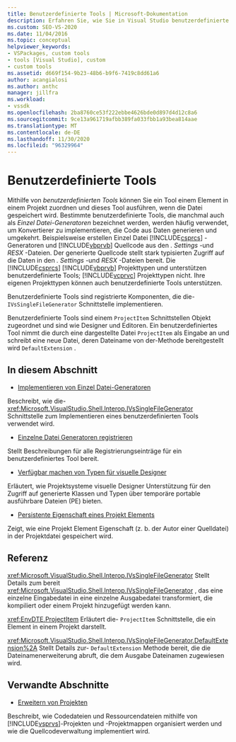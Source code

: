 ```yaml
---
title: Benutzerdefinierte Tools | Microsoft-Dokumentation
description: Erfahren Sie, wie Sie in Visual Studio benutzerdefinierte Tools erstellen, die ein Tool einem Element in einem Projekt zuordnen und dieses Tool ausführen, wenn die Datei gespeichert wird.
ms.custom: SEO-VS-2020
ms.date: 11/04/2016
ms.topic: conceptual
helpviewer_keywords:
- VSPackages, custom tools
- tools [Visual Studio], custom
- custom tools
ms.assetid: d669f154-9b23-48b6-b9f6-7419c8dd61a6
author: acangialosi
ms.author: anthc
manager: jillfra
ms.workload:
- vssdk
ms.openlocfilehash: 2ba8760ce53f222ebbe4626bde0d897d4d12c8a6
ms.sourcegitcommit: 9ce13a961719afbb389fa033fbb1a93bea814aae
ms.translationtype: MT
ms.contentlocale: de-DE
ms.lasthandoff: 11/30/2020
ms.locfileid: "96329964"
---
```

# <a name="custom-tools"></a>Benutzerdefinierte Tools
Mithilfe von *benutzerdefinierten Tools* können Sie ein Tool einem Element in einem Projekt zuordnen und dieses Tool ausführen, wenn die Datei gespeichert wird. Bestimmte benutzerdefinierte Tools, die manchmal auch als *Einzel Datei-Generatoren* bezeichnet werden, werden häufig verwendet, um Konvertierer zu implementieren, die Code aus Daten generieren und umgekehrt. Beispielsweise erstellen Einzel Datei [!INCLUDE[csprcs](../../data-tools/includes/csprcs_md.md)] -Generatoren und [!INCLUDE[vbprvb](../../code-quality/includes/vbprvb_md.md)] Quellcode aus den *. Settings* -und *RESX* -Dateien. Der generierte Quellcode stellt stark typisierten Zugriff auf die Daten in den *. Settings* -und *RESX* -Dateien bereit. Die [!INCLUDE[csprcs](../../data-tools/includes/csprcs_md.md)] [!INCLUDE[vbprvb](../../code-quality/includes/vbprvb_md.md)] Projekttypen und unterstützen benutzerdefinierte Tools; [!INCLUDE[vcprvc](../../code-quality/includes/vcprvc_md.md)] Projekttypen nicht. Ihre eigenen Projekttypen können auch benutzerdefinierte Tools unterstützen.

 Benutzerdefinierte Tools sind registrierte Komponenten, die die- `IVsSingleFileGenerator` Schnittstelle implementieren.

 Benutzerdefinierte Tools sind einem `ProjectItem` Schnittstellen Objekt zugeordnet und sind wie Designer und Editoren. Ein benutzerdefiniertes Tool nimmt die durch eine dargestellte Datei `ProjectItem` als Eingabe an und schreibt eine neue Datei, deren Dateiname von der-Methode bereitgestellt wird `DefaultExtension` .

## <a name="in-this-section"></a>In diesem Abschnitt
- [Implementieren von Einzel Datei-Generatoren](../../extensibility/internals/implementing-single-file-generators.md)

 Beschreibt, wie die- <xref:Microsoft.VisualStudio.Shell.Interop.IVsSingleFileGenerator> Schnittstelle zum Implementieren eines benutzerdefinierten Tools verwendet wird.

- [Einzelne Datei Generatoren registrieren](../../extensibility/internals/registering-single-file-generators.md)

 Stellt Beschreibungen für alle Registrierungseinträge für ein benutzerdefiniertes Tool bereit.

- [Verfügbar machen von Typen für visuelle Designer](../../extensibility/internals/exposing-types-to-visual-designers.md)

 Erläutert, wie Projektsysteme visuelle Designer Unterstützung für den Zugriff auf generierte Klassen und Typen über temporäre portable ausführbare Dateien (PE) bieten.

- [Persistente Eigenschaft eines Projekt Elements](../../extensibility/persisting-the-property-of-a-project-item.md)

 Zeigt, wie eine Projekt Element Eigenschaft (z. b. der Autor einer Quelldatei) in der Projektdatei gespeichert wird.

## <a name="reference"></a>Referenz
 <xref:Microsoft.VisualStudio.Shell.Interop.IVsSingleFileGenerator> Stellt Details zum bereit <xref:Microsoft.VisualStudio.Shell.Interop.IVsSingleFileGenerator> , das eine einzelne Eingabedatei in eine einzelne Ausgabedatei transformiert, die kompiliert oder einem Projekt hinzugefügt werden kann.

 <xref:EnvDTE.ProjectItem> Erläutert die- `ProjectItem` Schnittstelle, die ein Element in einem Projekt darstellt.

 <xref:Microsoft.VisualStudio.Shell.Interop.IVsSingleFileGenerator.DefaultExtension%2A> Stellt Details zur- `DefaultExtension` Methode bereit, die die Dateinamenerweiterung abruft, die dem Ausgabe Dateinamen zugewiesen wird.

## <a name="related-sections"></a>Verwandte Abschnitte
- [Erweitern von Projekten](../../extensibility/extending-projects.md)

 Beschreibt, wie Codedateien und Ressourcendateien mithilfe von [!INCLUDE[vsprvs](../../code-quality/includes/vsprvs_md.md)]-Projekten und -Projektmappen organisiert werden und wie die Quellcodeverwaltung implementiert wird.
